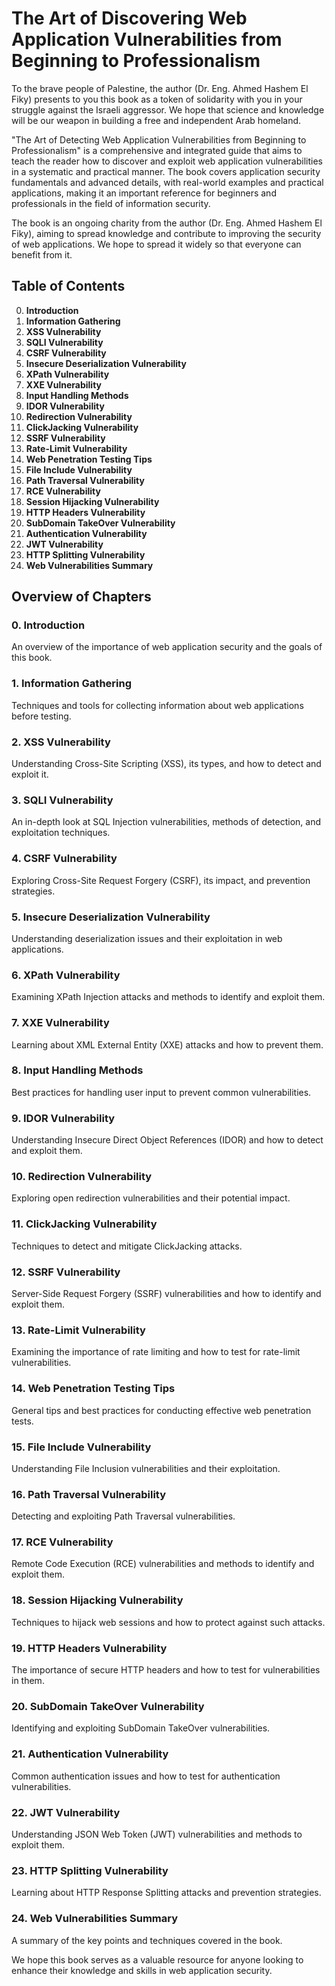 # The Art of Discovering Web Application Vulnerabilities from Beginning to Professionalism

To the brave people of Palestine, the author (Dr. Eng. Ahmed Hashem El Fiky) presents to you this book as a token of solidarity with you in your struggle against the Israeli aggressor. We hope that science and knowledge will be our weapon in building a free and independent Arab homeland.

"The Art of Detecting Web Application Vulnerabilities from Beginning to Professionalism" is a comprehensive and integrated guide that aims to teach the reader how to discover and exploit web application vulnerabilities in a systematic and practical manner. The book covers application security fundamentals and advanced details, with real-world examples and practical applications, making it an important reference for beginners and professionals in the field of information security.

The book is an ongoing charity from the author (Dr. Eng. Ahmed Hashem El Fiky), aiming to spread knowledge and contribute to improving the security of web applications. We hope to spread it widely so that everyone can benefit from it.

## Table of Contents

0. **Introduction**
1. **Information Gathering**
2. **XSS Vulnerability**
3. **SQLI Vulnerability**
4. **CSRF Vulnerability**
5. **Insecure Deserialization Vulnerability**
6. **XPath Vulnerability**
7. **XXE Vulnerability**
8. **Input Handling Methods**
9. **IDOR Vulnerability**
10. **Redirection Vulnerability**
11. **ClickJacking Vulnerability**
12. **SSRF Vulnerability**
13. **Rate-Limit Vulnerability**
14. **Web Penetration Testing Tips**
15. **File Include Vulnerability**
16. **Path Traversal Vulnerability**
17. **RCE Vulnerability**
18. **Session Hijacking Vulnerability**
19. **HTTP Headers Vulnerability**
20. **SubDomain TakeOver Vulnerability**
21. **Authentication Vulnerability**
22. **JWT Vulnerability**
23. **HTTP Splitting Vulnerability**
24. **Web Vulnerabilities Summary**

## Overview of Chapters

### 0. Introduction
An overview of the importance of web application security and the goals of this book.

### 1. Information Gathering
Techniques and tools for collecting information about web applications before testing.

### 2. XSS Vulnerability
Understanding Cross-Site Scripting (XSS), its types, and how to detect and exploit it.

### 3. SQLI Vulnerability
An in-depth look at SQL Injection vulnerabilities, methods of detection, and exploitation techniques.

### 4. CSRF Vulnerability
Exploring Cross-Site Request Forgery (CSRF), its impact, and prevention strategies.

### 5. Insecure Deserialization Vulnerability
Understanding deserialization issues and their exploitation in web applications.

### 6. XPath Vulnerability
Examining XPath Injection attacks and methods to identify and exploit them.

### 7. XXE Vulnerability
Learning about XML External Entity (XXE) attacks and how to prevent them.

### 8. Input Handling Methods
Best practices for handling user input to prevent common vulnerabilities.

### 9. IDOR Vulnerability
Understanding Insecure Direct Object References (IDOR) and how to detect and exploit them.

### 10. Redirection Vulnerability
Exploring open redirection vulnerabilities and their potential impact.

### 11. ClickJacking Vulnerability
Techniques to detect and mitigate ClickJacking attacks.

### 12. SSRF Vulnerability
Server-Side Request Forgery (SSRF) vulnerabilities and how to identify and exploit them.

### 13. Rate-Limit Vulnerability
Examining the importance of rate limiting and how to test for rate-limit vulnerabilities.

### 14. Web Penetration Testing Tips
General tips and best practices for conducting effective web penetration tests.

### 15. File Include Vulnerability
Understanding File Inclusion vulnerabilities and their exploitation.

### 16. Path Traversal Vulnerability
Detecting and exploiting Path Traversal vulnerabilities.

### 17. RCE Vulnerability
Remote Code Execution (RCE) vulnerabilities and methods to identify and exploit them.

### 18. Session Hijacking Vulnerability
Techniques to hijack web sessions and how to protect against such attacks.

### 19. HTTP Headers Vulnerability
The importance of secure HTTP headers and how to test for vulnerabilities in them.

### 20. SubDomain TakeOver Vulnerability
Identifying and exploiting SubDomain TakeOver vulnerabilities.

### 21. Authentication Vulnerability
Common authentication issues and how to test for authentication vulnerabilities.

### 22. JWT Vulnerability
Understanding JSON Web Token (JWT) vulnerabilities and methods to exploit them.

### 23. HTTP Splitting Vulnerability
Learning about HTTP Response Splitting attacks and prevention strategies.

### 24. Web Vulnerabilities Summary
A summary of the key points and techniques covered in the book.

We hope this book serves as a valuable resource for anyone looking to enhance their knowledge and skills in web application security.
